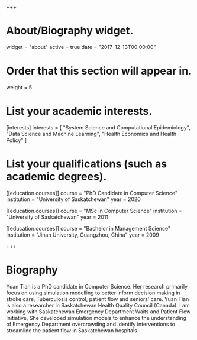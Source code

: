+++
# About/Biography widget.
widget = "about"
active = true 
date = "2017-12-13T00:00:00"

# Order that this section will appear in.
weight = 5

# List your academic interests.
[interests]
  interests = [
   "System Science and Computational Epidemiology",
    "Data Science and Machine Learning",
    "Health Economics and Health Policy"
  ]

# List your qualifications (such as academic degrees).
[[education.courses]]
  course = "PhD Candidate in Computer Science"
  institution = "University of Saskatchewan"
  year = 2020
  
[[education.courses]]
  course = "MSc in Computer Science"
  institution = "University of Saskatchewan"
  year = 2011

[[education.courses]]
  course = "Bachelor in Management Science"
  institution = "Jinan University, Guangzhou, China"
  year = 2009
 
+++

# Biography

Yuan Tian is a PhD candidate in Computer Science. Her research primarily focus on using simulation modelling to better inform decision making in stroke care, Tuberculosis control, patient flow and seniors' care. Yuan Tian is also a researcher in Saskatchewan Health Quality Council (Canada).  I am working with Saskatchewan Emergency Department Waits and Patient Flow Initiative, She developed simulation models to enhance the understanding of Emergency Department overcrowding and identify interventions to streamline the patient flow in Saskatchewan hospitals. 
